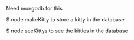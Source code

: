Need mongodb for this

$ node makeKitty 
to store a kitty in the database

$ node seeKittys
to see the kitties in the database